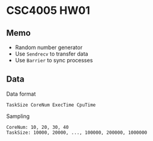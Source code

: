 # CSC4005 HW01

## Memo
* Random number generator
* Use `Sendrecv` to transfer data
* Use `Barrier` to sync processes


## Data
Data format
```
TaskSize CoreNum ExecTime CpuTime
```

Sampling
```
CoreNum: 10, 20, 30, 40
TaskSize: 10000, 20000, ..., 100000, 200000, 1000000
```

